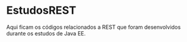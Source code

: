 # EstudosREST

Aqui ficam os códigos relacionados a REST que foram desenvolvidos durante os estudos de Java EE.
